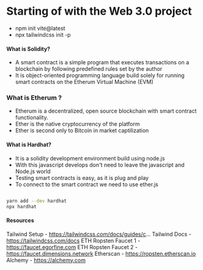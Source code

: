 # Starting of with the Web 3.0 project

* npm init vite@latest
* npx tailwindcss init -p

#### What is Solidity?
* A smart contract is a simple program that executes transactions on a blockchain
by following predefined rules set by the author
* It is object-oriented programming language build solely for running smart contracts on the Etherum Virtual Machine (EVM)

### What is Etherum ?
* Etherum is a decentralized, open source blockchain with smart contract functionality.
* Ether is the native cryptocurrency of the platform
* Ether is second only to Bitcoin in market captilization

#### What is Hardhat?
* It is a solidity development environment build using node.js
* With this javascript develops don't need to leave the javascript and Node.js world
* Testing smart contracts is easy, as it is plug and play
* To connect to the smart contract we need to use ether.js

```bash

yarn add --dev hardhat
npx hardhat
```


#### Resources

Tailwind Setup - https://tailwindcss.com/docs/guides/c...
Tailwind Docs - https://tailwindcss.com/docs
ETH Ropsten Faucet 1 - https://faucet.egorfine.com
ETH Ropsten Faucet 2 - https://faucet.dimensions.network
Etherscan - https://ropsten.etherscan.io
Alchemy - https://alchemy.com
